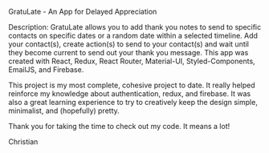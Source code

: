 GratuLate - An App for Delayed Appreciation

Description: GratuLate allows you to add thank you notes to send to specific contacts on specific dates or a random date within a selected timeline. Add your contact(s), create action(s) to send to your contact(s) and wait until they become current to send out your thank you message. This app was created with React, Redux, React Router, Material-UI, Styled-Components, EmailJS, and Firebase. 

This project is my most complete, cohesive project to date. It really helped reinforce my knowledge about authentication, redux, and firebase. It was also a great learning experience to try to creatively keep the design simple, minimalist, and (hopefully) pretty.

Thank you for taking the time to check out my code. It means a lot! 

Christian
